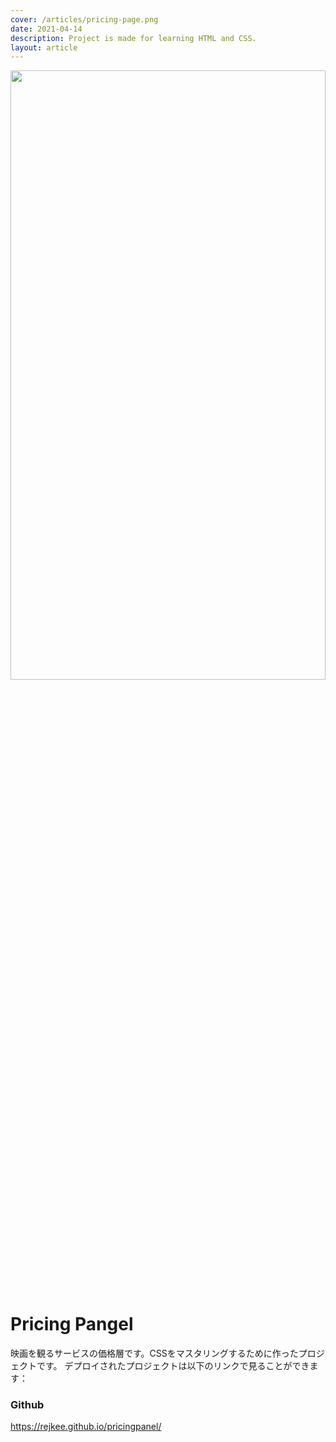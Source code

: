 ```yaml
---
cover: /articles/pricing-page.png
date: 2021-04-14
description: Project is made for learning HTML and CSS.
layout: article
---
```


<img src="https://res.cloudinary.com/depof5k63/image/upload/v1622960033/Untitled_design_1_efahhq.png" width="100%" height="50%">

# Pricing Pangel

映画を観るサービスの価格層です。CSSをマスタリングするために作ったプロジェクトです。 デプロイされたプロジェクトは以下のリンクで見ることができます：

### Github
https://rejkee.github.io/pricingpanel/

